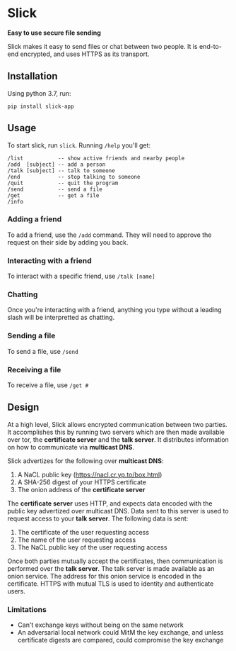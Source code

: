 # Slick

**Easy to use secure file sending**

Slick makes it easy to send files or chat between two people. It is end-to-end encrypted, and uses HTTPS as its transport.

## Installation

Using python 3.7, run:

`pip install slick-app`

## Usage

To start slick, run `slick`. Running `/help` you'll get:

```
/list           -- show active friends and nearby people
/add  [subject] -- add a person
/talk [subject] -- talk to someone
/end            -- stop talking to someone
/quit           -- quit the program
/send           -- send a file
/get            -- get a file
/info
```

### Adding a friend

To add a friend, use the `/add` command. They will need to approve the request on their side by adding you back.

### Interacting with a friend

To interact with a specific friend, use `/talk [name]`

### Chatting

Once you're interacting with a friend, anything you type without a leading slash will be interpretted as chatting.

### Sending a file

To send a file, use `/send`

### Receiving a file

To receive a file, use `/get #`

## Design

At a high level, Slick allows encrypted communication between two parties. It accomplishes this by running two servers which are then made available over tor, the **certificate server** and the **talk server**. It distributes information on how to communicate via **multicast DNS**.

Slick advertizes for the following over **multicast DNS**:

1. A NaCL public key (https://nacl.cr.yp.to/box.html)
2. A SHA-256 digest of your HTTPS certificate
3. The onion address of the **certificate server**

The **certificate server** uses HTTP, and expects data encoded with the public key advertized over multicast DNS. Data sent to this server is used to request access to your **talk server**. The following data is sent:

1. The certificate of the user requesting access
2. The name of the user requesting access
3. The NaCL public key of the user requesting access

Once both parties mutually accept the certificates, then communication is performed over the **talk server**. The talk server is made available as an onion service. The address for this onion service is encoded in the certificate. HTTPS with mutual TLS is used to identity and authenticate users.

### Limitations

* Can't exchange keys without being on the same network
* An adversarial local network could MitM the key exchange, and unless certificate digests are compared, could compromise the key exchange
